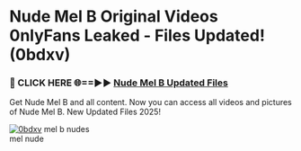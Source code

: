 # Nude Mel B Original Videos 0nlyFans Leaked - Files Updated! (0bdxv)

<h3>🔴 CLICK HERE 🌐==►► <a href="https://tinyurl.com/5h6xmrr3" rel="nofollow">Nude Mel B Updated Files</a></h3>

Get Nude Mel B and all content. Now you can access all videos and pictures of Nude Mel B. New Updated Files 2025!

[![0bdxv](https://i.imgur.com/KVD873Z.gif)](https://tinyurl.com/5h6xmrr3)
mel b nudes<br>
mel nude